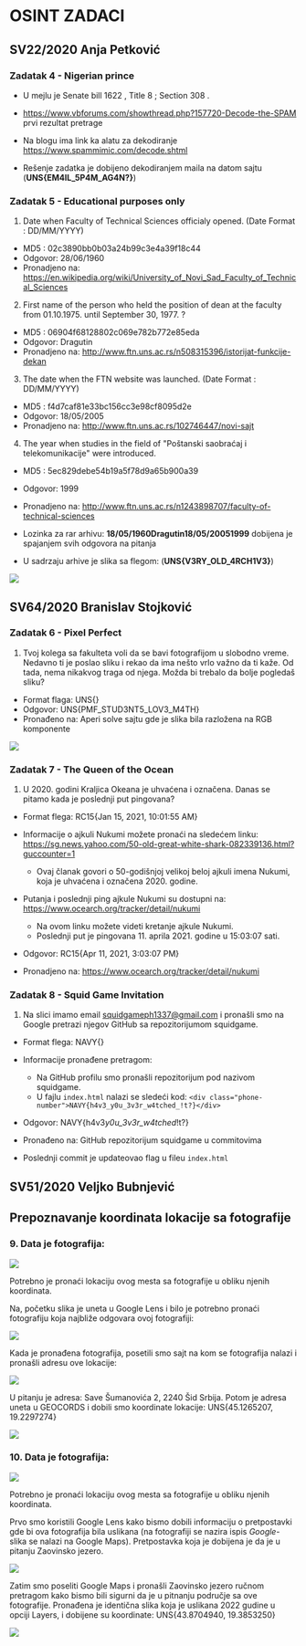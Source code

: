 # OSINT ZADACI

## SV22/2020 Anja Petković

### Zadatak 4 - Nigerian prince

- U mejlu je Senate bill 1622 , Title 8 ; Section 308 .

- <https://www.vbforums.com/showthread.php?157720-Decode-the-SPAM> prvi rezultat pretrage

- Na blogu ima link ka alatu za dekodiranje <https://www.spammimic.com/decode.shtml>

- Rešenje zadatka je dobijeno dekodiranjem maila na datom sajtu (**UNS{EM4IL_5P4M_AG4N?}**)

### Zadatak 5 - Educational purposes only

1. Date when Faculty of Technical Sciences officialy opened. (Date Format : DD/MM/YYYY)

- MD5 : 02c3890bb0b03a24b99c3e4a39f18c44
- Odgovor: 28/06/1960
- Pronadjeno na: <https://en.wikipedia.org/wiki/University_of_Novi_Sad_Faculty_of_Technical_Sciences>

2. First name of the person who held the position of dean at the faculty from 01.10.1975. until September 30, 1977. ?

- MD5 : 06904f68128802c069e782b772e85eda
- Odgovor: Dragutin
- Pronadjeno na: <http://www.ftn.uns.ac.rs/n508315396/istorijat-funkcije-dekan>

3. The date when the FTN website was launched. (Date Format : DD/MM/YYYY)

- MD5 : f4d7caf81e33bc156cc3e98cf8095d2e
- Odgovor: 18/05/2005
- Pronadjeno na: <http://www.ftn.uns.ac.rs/102746447/novi-sajt>

4. The year when studies in the field of "Poštanski saobraćaj i telekomunikacije" were introduced.

- MD5 : 5ec829debe54b19a5f78d9a65b900a39
- Odgovor: 1999
- Pronadjeno na: <http://www.ftn.uns.ac.rs/n1243898707/faculty-of-technical-sciences>

- Lozinka za rar arhivu: **18/05/1960Dragutin18/05/20051999** dobijena je spajanjem svih odgovora na pitanja
- U sadrzaju arhive je slika sa flegom: (**UNS{V3RY_OLD_4RCH1V3}**)

![](flag-1.png)

## SV64/2020 Branislav Stojković

### Zadatak 6 - Pixel Perfect

1. Tvoj kolega sa fakulteta voli da se bavi fotografijom u slobodno vreme. Nedavno ti je poslao sliku i rekao da ima nešto vrlo važno da ti kaže. Od tada, nema nikakvog traga od njega. Možda bi trebalo da bolje pogledaš sliku?

- Format flaga: UNS{}
- Odgovor: UNS{PMF_STUD3NT5_LOV3_M4TH}
- Pronađeno na: Aperi solve sajtu gde je slika bila razložena na RGB komponente

![](bembaresevoze.png)

### Zadatak 7 - The Queen of the Ocean

1. U 2020. godini Kraljica Okeana je uhvaćena i označena. Danas se pitamo kada je poslednji put pingovana?

- Format flega: RC15{Jan 15, 2021, 10:01:55 AM}

- Informacije o ajkuli Nukumi možete pronaći na sledećem linku: <https://sg.news.yahoo.com/50-old-great-white-shark-082339136.html?guccounter=1>
  - Ovaj članak govori o 50-godišnjoj velikoj beloj ajkuli imena Nukumi, koja je uhvaćena i označena 2020. godine.
- Putanja i poslednji ping ajkule Nukumi su dostupni na: <https://www.ocearch.org/tracker/detail/nukumi>

  - Na ovom linku možete videti kretanje ajkule Nukumi.
  - Poslednji put je pingovana 11. aprila 2021. godine u 15:03:07 sati.

- Odgovor: RC15{Apr 11, 2021, 3:03:07 PM}
- Pronadjeno na: <https://www.ocearch.org/tracker/detail/nukumi>

### Zadatak 8 - Squid Game Invitation

1. Na slici imamo email squidgameph1337@gmail.com i pronašli smo na Google pretrazi njegov GitHub sa repozitorijumom squidgame.

- Format flega: NAVY{}
- Informacije pronađene pretragom:

  - Na GitHub profilu smo pronašli repozitorijum pod nazivom squidgame.
  - U fajlu `index.html` nalazi se sledeći kod: `<div class="phone-number">NAVY{h4v3_y0u_3v3r_w4tched_!t?}</div>`

- Odgovor: NAVY{h4v3*y0u_3v3r_w4tched*!t?}
- Pronađeno na: GitHub repozitorijum squidgame u commitovima
- Poslednji commit je updateovao flag u fileu `index.html`

## SV51/2020 Veljko Bubnjević

## Prepoznavanje koordinata lokacije sa fotografije

### 9. Data je fotografija:

![](image.jpg)

Potrebno je pronaći lokaciju ovog mesta sa fotografije u obliku njenih koordinata.

Na, početku slika je uneta u Google Lens i bilo je potrebno pronaći fotografiju koja najbliže odgovara ovoj fotografiji:

![](Screenshot6.png)

Kada je pronađena fotografija, posetili smo sajt na kom se fotografija nalazi i pronašli adresu ove lokacije:

![](Screenshot1.png)

U pitanju je adresa: Save Šumanovića 2, 2240 Šid Srbija. Potom je adresa uneta u GEOCORDS i dobili smo koordinate lokacije: UNS{45.1265207, 19.2297274}

![](Screenshot2.png)


### 10. Data je fotografija:

![](image2.jpg)


Potrebno je pronaći lokaciju ovog mesta sa fotografije u obliku njenih koordinata.

Prvo smo koristili Google Lens kako bismo dobili informaciju o pretpostavki gde bi ova fotografija bila uslikana (na fotografiji se nazira ispis *Google*- slika se nalazi na Google Maps). Pretpostavka koja je dobijena je da je u pitanju Zaovinsko jezero.

![](Screenshot4.png)



Zatim smo poseliti Google Maps i pronašli Zaovinsko jezero ručnom pretragom kako bismo bili sigurni da je u pitnanju područje sa ove fotografije.  Pronađena je identična slika koja je uslikana 2022 gudine u opciji Layers, i dobijene su koordinate: UNS{43.8704940, 19.3853250}

![](Screenshot5.png)





